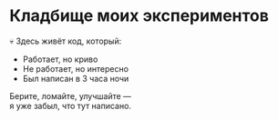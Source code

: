 # Кладбище моих экспериментов

💀 Здесь живёт код, который:
- Работает, но криво  
- Не работает, но интересно  
- Был написан в 3 часа ночи  

Берите, ломайте, улучшайте —  
я уже забыл, что тут написано.